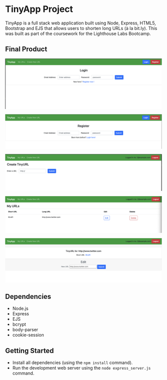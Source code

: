 # TinyApp Project

TinyApp is a full stack web application built using Node, Express, HTML5, Bootstrap and EJS  that allows users to shorten long URLs (à la bit.ly). This was built as part of the coursework for the Lighthouse Labs Bootcamp.

## Final Product

!["Screenshot of Login Page"](https://github.com/shaund16/tinyapp/blob/master/docs/login.png)

!["Screenshot of Register Page"](https://github.com/shaund16/tinyapp/blob/master/docs/register.png)

!["Screenshot of New Url Page"](https://github.com/shaund16/tinyapp/blob/master/docs/newUrl.png)

!["Screenshot of My Url Page"](https://github.com/shaund16/tinyapp/blob/master/docs/myUrls.png)

!["Screenshot of Edit Url Page"](https://github.com/shaund16/tinyapp/blob/master/docs/edit-Url.png)

## Dependencies

- Node.js
- Express
- EJS
- bcrypt
- body-parser
- cookie-session

## Getting Started

- Install all dependencies (using the `npm install` command).
- Run the development web server using the `node express_server.js` command.